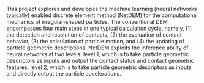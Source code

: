 This project explores and developes the machine learning (neural networks typically) enabled discrete element method (NetDEM) for the computational mechanics of irregular-shaped particles. The conventional DEM encompasses four main steps in one typical calculation cycle, namely, (1) the detection and resolution of contacts, (2) the evaluation of contact behavior, (3) the calculation of particle motion, and (4) the updating of particle geometric descriptions. NetDEM exploits the inference ability of neural networks at two levels: level 1, which is to take particle geometric descriptors as inputs and output the contact status and contact geometric features; level 2, which is to take particle geometric descriptors as inputs and directly output the particle accelerations. 

